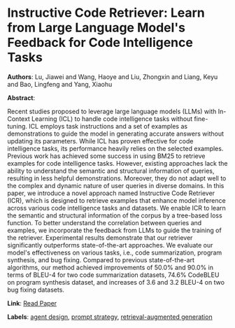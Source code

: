 # Instructive Code Retriever: Learn from Large Language Model's Feedback for Code Intelligence Tasks

**Authors**: Lu, Jiawei and Wang, Haoye and Liu, Zhongxin and Liang, Keyu and Bao, Lingfeng and Yang, Xiaohu

**Abstract**:

Recent studies proposed to leverage large language models (LLMs) with In-Context Learning (ICL) to handle code intelligence tasks without fine-tuning. ICL employs task instructions and a set of examples as demonstrations to guide the model in generating accurate answers without updating its parameters. While ICL has proven effective for code intelligence tasks, its performance heavily relies on the selected examples. Previous work has achieved some success in using BM25 to retrieve examples for code intelligence tasks. However, existing approaches lack the ability to understand the semantic and structural information of queries, resulting in less helpful demonstrations. Moreover, they do not adapt well to the complex and dynamic nature of user queries in diverse domains. In this paper, we introduce a novel approach named Instructive Code Retriever (ICR), which is designed to retrieve examples that enhance model inference across various code intelligence tasks and datasets. We enable ICR to learn the semantic and structural information of the corpus by a tree-based loss function. To better understand the correlation between queries and examples, we incorporate the feedback from LLMs to guide the training of the retriever. Experimental results demonstrate that our retriever significantly outperforms state-of-the-art approaches. We evaluate our model's effectiveness on various tasks, i.e., code summarization, program synthesis, and bug fixing. Compared to previous state-of-the-art algorithms, our method achieved improvements of 50.0\% and 90.0\% in terms of BLEU-4 for two code summarization datasets, 74.6\% CodeBLEU on program synthesis dataset, and increases of 3.6 and 3.2 BLEU-4 on two bug fixing datasets.

**Link**: [Read Paper](https://doi.org/10.1145/3691620.3694997)

**Labels**: [agent design](../../labels/agent_design.md), [prompt strategy](../../labels/prompt_strategy.md), [retrieval-augmented generation](../../labels/retrieval-augmented_generation.md)
